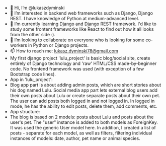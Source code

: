 - 👋 Hi, I’m @lukaszdyminski
- 👀 I’m interested in backend web frameworks such as Django, Django REST. I have knowledge of Python at medium-advanced level.
- 🌱 I’m currently learning Django and Django REST framework. I'd like to study some frontent frameworks like React to find out how it all looks from the other side :).
- 💞️ I’m looking to collaborate on everyone who is looking for some co-workers in Python or Django projects.
- 📫 How to reach me: lukasz.dyminski78@gmail.com
- My first django project 'lulu_project' is basic blog/social site, create entirely of Django technology and 'raw' HTML/CSS made-by-beginner code. No frontend framework was used (with exception of a few Bootstrap code lines).
- App in 'lulu_project':
- Blog app part is about adding admin posts, which are short stories about his dog named Lulu. Social media app part lets external blog users add their own posts about Lulu or create separate posts about their own pet. The user can add posts both logged in and not logged in. In logged in mode, he has the ability to edit posts, delete them, add comments, etc.
- App structure:
- The blog is based on 2 models: posts about Lulu and posts about the user's pet. The "user" instance is added to both models as ForeignKey. It was used the generic User model here. In addition, I created a list of posts - separate for each model, as well as filters, filtering individual instances of models: date, author, pet name or animal species.
